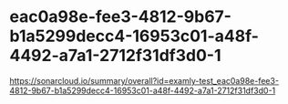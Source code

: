 # eac0a98e-fee3-4812-9b67-b1a5299decc4-16953c01-a48f-4492-a7a1-2712f31df3d0-1
https://sonarcloud.io/summary/overall?id=examly-test_eac0a98e-fee3-4812-9b67-b1a5299decc4-16953c01-a48f-4492-a7a1-2712f31df3d0-1
